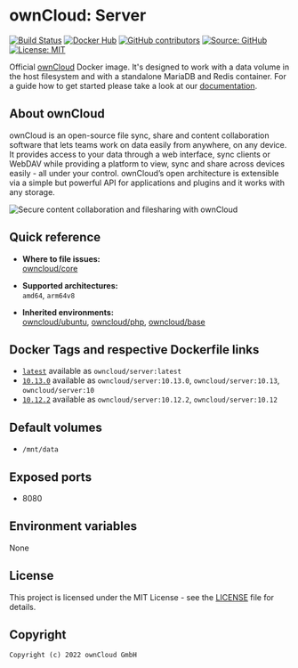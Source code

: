 # ownCloud: Server

[![Build Status](https://drone.owncloud.com/api/badges/owncloud-docker/server/status.svg)](https://drone.owncloud.com/owncloud-docker/server)
[![Docker Hub](https://img.shields.io/docker/v/owncloud/server?logo=docker&label=dockerhub&sort=semver&logoColor=white)](https://hub.docker.com/r/owncloud/server)
[![GitHub contributors](https://img.shields.io/github/contributors/owncloud-docker/server)](https://github.com/owncloud-docker/server/graphs/contributors)
[![Source: GitHub](https://img.shields.io/badge/source-github-blue.svg?logo=github&logoColor=white)](https://github.com/owncloud-docker/server)
[![License: MIT](https://img.shields.io/github/license/owncloud-docker/server)](https://github.com/owncloud-docker/server/blob/master/LICENSE)

Official [ownCloud](https://owncloud.com) Docker image. It's designed to work with a data volume in the host filesystem and with a standalone MariaDB and Redis container. For a guide how to get started please take a look at our [documentation](https://doc.owncloud.com/server/latest/admin_manual/installation/docker/).

## About ownCloud

ownCloud is an open-source file sync, share and content collaboration software that lets teams work on data easily from anywhere, on any device. It provides access to your data through a web interface, sync clients or WebDAV while providing a platform to view, sync and share across devices easily - all under your control. ownCloud’s open architecture is extensible via a simple but powerful API for applications and plugins and it works with any storage.

![Secure content collaboration and filesharing with ownCloud](https://raw.githubusercontent.com/owncloud-docker/server/master/images/Home-UI.png)

## Quick reference

- **Where to file issues:**\
  [owncloud/core](https://github.com/owncloud/core/issues)

- **Supported architectures:**\
  `amd64`, `arm64v8`

- **Inherited environments:**\
  [owncloud/ubuntu](https://github.com/owncloud-docker/ubuntu#environment-variables),
  [owncloud/php](https://github.com/owncloud-docker/php#environment-variables),
  [owncloud/base](https://github.com/owncloud-docker/base#environment-variables)

## Docker Tags and respective Dockerfile links

- [`latest`](https://github.com/owncloud-docker/server/blob/master/v20.04/Dockerfile.amd64) available as `owncloud/server:latest`
- [`10.13.0`](https://github.com/owncloud-docker/server/blob/master/v20.04/Dockerfile.amd64) available as `owncloud/server:10.13.0`, `owncloud/server:10.13`, `owncloud/server:10`
- [`10.12.2`](https://github.com/owncloud-docker/server/blob/master/v20.04/Dockerfile.amd64) available as `owncloud/server:10.12.2`, `owncloud/server:10.12`

## Default volumes

- `/mnt/data`

## Exposed ports

- 8080

## Environment variables

None

## License

This project is licensed under the MIT License - see the [LICENSE](https://github.com/owncloud-docker/server/blob/master/LICENSE) file for details.

## Copyright

```Text
Copyright (c) 2022 ownCloud GmbH
```

